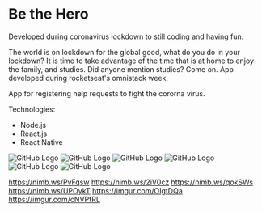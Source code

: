 # Be the Hero
Developed during coronavirus lockdown to still coding and having fun.

The world is on lockdown for the global good, what do you do in your lockdown? It is time to take advantage of the time that is at home to enjoy the family, and studies. Did anyone mention studies? Come on.
App developed during rocketseat's omnistack week.

App for registering help requests to fight the cororna virus.

Technologies:
* Node.js
* React.js
* React Native

![GitHub Logo](https://nimb.ws/PvFqsw)
![GitHub Logo](https://nimb.ws/2iV0c)
![GitHub Logo](https://nimb.ws/qokSWs)
![GitHub Logo](https://nimb.ws/UPOykT)
![GitHub Logo](https://imgur.com/OIgtDQa)
![GitHub Logo](https://imgur.com/cNVPfRL)

https://nimb.ws/PvFqsw
https://nimb.ws/2iV0cz
https://nimb.ws/qokSWs
https://nimb.ws/UPOykT
https://imgur.com/OIgtDQa
https://imgur.com/cNVPfRL

